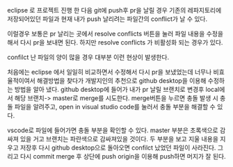 eclipse 로 프로젝트 진행 한 다음 git에 push후 pr을 날릴 경우 기존의 레파지토리에 저장되어있던 파일과 현재 내가 push 날리려는 파일간의 conflict가 날 수 있다.

이럴경우 보통은 pr 날리는 곳에서 resolve conflicts 버튼을 눌러 파일 내용을 수정을 해서 다시 pr을 보내면 된다. 하지만 resolve conflicts 가 비활성화 되는 경우가 있다.

confilct 난 파일의 양이 많을 경우 대부분 이런 현상이 발생한다.

처음에는 eclipse 에서 일일히 비교하면서 수정해서 다시 pr을 보냈었는데 너무나 비효율적이여서 해결방법을 찾다가 개발지인의 추천으로 github desktop을 이용해 수정하는 방법을 알아 냈다.
github desktop에 들어가 내가 pr 날릴 브랜치로 변경후 local에서 해당 브랜치-> master로 merge를 시도한다.
merge버튼을 누르면 충돌 발생 시 충돌 파일을 알려주고, open in visual studio code를 눌러서 충돌 부분을 해결할 수 있다.

vscode로 파일에 들어가면 충돌 부분을 확인할 수 있다.
master 부분은 초록색으로 감싸져 있을 거고 브랜치는 파란색으로 감싸져있을 것이다.
두 부분을 보고 지울 내용을 지우고 저장후 다시 github desktop으로 돌아오면 confilct 났었던 파일이 사라진다. 그리고 다시 commit merge 후 상단에 push origin을 이용해 push하면 머지가 잘 된다.
